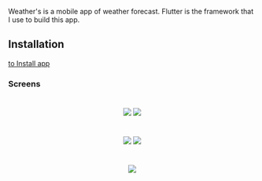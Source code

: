 Weather's is a mobile app of weather forecast. Flutter is the framework that I use to build this app.

## Installation
[to Install app](https://flutter.dev/docs/get-started/install)

### Screens
#
<p align="center">
  <img src="/img/matin.png" />
  <img src="/img/midi.png" />
</p>

#
<p align="center">
  <img src="/img/soir.png" />
  <img src="/img/next7days.png" />
</p>

#
<p align="center">
  <img src="/img/search.png" />
</p>
